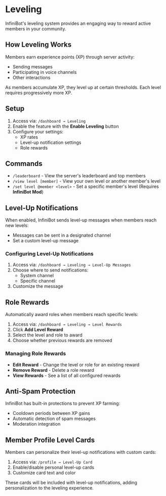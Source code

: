 # Leveling

InfiniBot's leveling system provides an engaging way to reward active members in your community.

## How Leveling Works

Members earn experience points (XP) through server activity:
- Sending messages
- Participating in voice channels
- Other interactions

As members accumulate XP, they level up at certain thresholds. Each level requires progressively more XP.

## Setup

1. Access via: `/dashboard → Leveling`
2. Enable the feature with the **Enable Leveling** button
3. Configure your settings:
   - XP rates
   - Level-up notification settings
   - Role rewards

## Commands

- `/leaderboard` - View the server's leaderboard and top members
- `/view level [member]` - View your own level or another member's level
- `/set level @member <level>` - Set a specific member's level (Requires **InfiniBot Mod**)

## Level-Up Notifications

When enabled, InfiniBot sends level-up messages when members reach new levels:
- Messages can be sent in a designated channel
- Set a custom level-up message

### Configuring Level-Up Notifications

1. Access via: `/dashboard → Leveling → Level-Up Messages`
2. Choose where to send notifications:
   - System channel
   - Specific channel
3. Customize the message

## Role Rewards

Automatically award roles when members reach specific levels:

1. Access via: `/dashboard → Leveling → Level Rewards`
2. Click **Add Level Reward**
3. Select the level and role to award
4. Choose whether previous rewards are removed

### Managing Role Rewards

- **Edit Reward** - Change the level or role for an existing reward
- **Remove Reward** - Delete a role reward
- **View Rewards** - See a list of all configured rewards

## Anti-Spam Protection

InfiniBot has built-in protections to prevent XP farming:
- Cooldown periods between XP gains
- Automatic detection of spam messages
- Moderation integration

## Member Profile Level Cards

Members can personalize their level-up notifications with custom cards:

1. Access via: `/profile → Level-Up Card`
2. Enable/disable personal level-up cards
3. Customize card text and color

These cards will be included with level-up notifications, adding personalization to the leveling experience.
